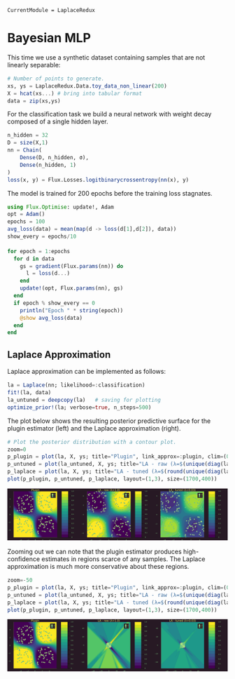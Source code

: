 
``` @meta
CurrentModule = LaplaceRedux
```

# Bayesian MLP

This time we use a synthetic dataset containing samples that are not linearly separable:

``` julia
# Number of points to generate.
xs, ys = LaplaceRedux.Data.toy_data_non_linear(200)
X = hcat(xs...) # bring into tabular format
data = zip(xs,ys)
```

For the classification task we build a neural network with weight decay composed of a single hidden layer.

``` julia
n_hidden = 32
D = size(X,1)
nn = Chain(
    Dense(D, n_hidden, σ),
    Dense(n_hidden, 1)
)  
loss(x, y) = Flux.Losses.logitbinarycrossentropy(nn(x), y) 
```

The model is trained for 200 epochs before the training loss stagnates.

``` julia
using Flux.Optimise: update!, Adam
opt = Adam()
epochs = 100
avg_loss(data) = mean(map(d -> loss(d[1],d[2]), data))
show_every = epochs/10

for epoch = 1:epochs
  for d in data
    gs = gradient(Flux.params(nn)) do
      l = loss(d...)
    end
    update!(opt, Flux.params(nn), gs)
  end
  if epoch % show_every == 0
    println("Epoch " * string(epoch))
    @show avg_loss(data)
  end
end
```

## Laplace Approximation

Laplace approximation can be implemented as follows:

``` julia
la = Laplace(nn; likelihood=:classification)
fit!(la, data)
la_untuned = deepcopy(la)   # saving for plotting
optimize_prior!(la; verbose=true, n_steps=500)
```

The plot below shows the resulting posterior predictive surface for the plugin estimator (left) and the Laplace approximation (right).

``` julia
# Plot the posterior distribution with a contour plot.
zoom=0
p_plugin = plot(la, X, ys; title="Plugin", link_approx=:plugin, clim=(0,1))
p_untuned = plot(la_untuned, X, ys; title="LA - raw (λ=$(unique(diag(la_untuned.P₀))[1]))", clim=(0,1), zoom=zoom)
p_laplace = plot(la, X, ys; title="LA - tuned (λ=$(round(unique(diag(la.P₀))[1],digits=2)))", clim=(0,1), zoom=zoom)
plot(p_plugin, p_untuned, p_laplace, layout=(1,3), size=(1700,400))
```

![](mlp_files/figure-commonmark/cell-7-output-1.svg)

Zooming out we can note that the plugin estimator produces high-confidence estimates in regions scarce of any samples. The Laplace approximation is much more conservative about these regions.

``` julia
zoom=-50
p_plugin = plot(la, X, ys; title="Plugin", link_approx=:plugin, clim=(0,1))
p_untuned = plot(la_untuned, X, ys; title="LA - raw (λ=$(unique(diag(la_untuned.P₀))[1]))", clim=(0,1), zoom=zoom)
p_laplace = plot(la, X, ys; title="LA - tuned (λ=$(round(unique(diag(la.P₀))[1],digits=2)))", clim=(0,1), zoom=zoom)
plot(p_plugin, p_untuned, p_laplace, layout=(1,3), size=(1700,400))
```

![](mlp_files/figure-commonmark/cell-8-output-1.svg)
